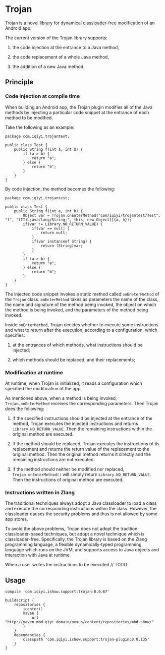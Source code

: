 # Trojan

Trojan is a novel library for dynamical classloader-free modification of an Android app.

The current version of the Trojan library supports:
 
1. the code injection at the entrance to a Java method,

2. the code replacement of a whole Java method,

3. the addition of a new Java method.

## Principle

### Code injection at compile time

When building an Android app, the Trojan plugin modifies all of the
Java methods by injecting a particular code snippet at the entrance
of each method to be modified.

Take the following as an example:

```
package com.iqiyi.trojantest;

public class Test {
    public String f(int a, int b) {
        if (a > b) {
            return "a";
        } else {
            return "b";
        }
    }
}
```

By code injection, the method becomes the following:

```
package com.iqiyi.trojantest;

public class Test {
    public String f(int a, int b) {
        Object var = Trojan.onEnterMethod("com/iqiyi/trojantest/Test", "f", "(II)Ljava/lang/String;", this, new Object[]{a, b});
        if(var != Library.NO_RETURN_VALUE) {
            if(var == null) {
                return null;
            }
            if(var instanceof String) {
                return (String)var;
            }
        }
        if (a > b) {
            return "a";
        } else {
            return "b";
        }
    }
}
```

The injected code snippet invokes a static method called `onEneterMethod` of the `Trojan` class.
`onEnterMethod` takes as parameters the name of the class, the name and signature of the method being invoked,
the object on which the method is being invoked, and the parameters of the method being invoked.

Inside `onEnterMethod`, Trojan decides whether to execute some instructions and what to return after
the execution, according to a configuration, which specifies:

1. at the entrances of which methods, what instructions should be injected;

2. which methods should be replaced, and their replacements;

### Modification at runtime

At runtime, when Trojan is initialized, it reads a configuration which specified the modification of the app.

As mentioned above, when a method is being invoked, `Trojan.onEnterMethod` receives the corresponding
parameters. Then Trojan does the following:

1. If the specified instructions should be injected at the entrance of the method,
Trojan executes the injected instructions and returns `Library.NO_RETURN_VALUE`.
Then the remaining instructions within the original method are executed.

2. If the method should be replaced, Trojan executes the instructions of its replacement and returns
the return value of the replacement to the original method. Then the original method returns it directly
and the remaining instructions are not executed. 

3. If the method should neither be modified nor replaced, `Trojan.onEnterMethod()` will simply
return `Library.NO_RETURN_VALUE`. Then the instructions of original method are executed.

### Instructions written in Zlang

The traditional techniques always adopt a Java classloader to load a class and execute the corresponding
instructions within the class. However, the classloader causes the security problems and thus is not
allowed by some app stores.

To avoid the above problems, Trojan does not adopt the tradition classloader-based techniques, but
adopt a novel technique which is classloader-free. Specifically, the Trojan library is based on
the Zlang programming language, a flexible dynamically-typed programming language which runs on
the JVM, and supports access to Java objects and interaction with Java at runtime.

When a user writes the instructions to
be executed
// TODO
## Usage

```
compile 'com.iqiyi.ishow.support:trojan:0.0.67'
```

```
buildscript {
    repositories {
        jcenter()
        maven {
            url "http://maven.mbd.qiyi.domain/nexus/content/repositories/mbd-show/"
        }
    }
    dependencies {
        classpath 'com.iqiyi.ishow.support:trojan-plugin:0.0.135'
    }
}
```